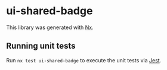 # ui-shared-badge

This library was generated with [Nx](https://nx.dev).

## Running unit tests

Run `nx test ui-shared-badge` to execute the unit tests via [Jest](https://jestjs.io).
